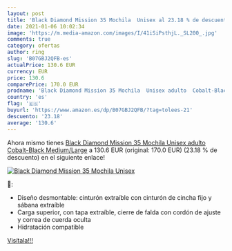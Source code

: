 ```yaml
---
layout: post
title: 'Black Diamond Mission 35 Mochila  Unisex al 23.18 % de descuento'
date: 2021-01-06 10:02:34
image: 'https://m.media-amazon.com/images/I/41iSiPsthjL._SL200_.jpg'
comments: true
category: ofertas
author: ring
slug: 'B07GBJ2QFB-es'
actualPrice: 130.6 EUR
currency: EUR
price: 130.6
comparePrice: 170.0 EUR
prodname: 'Black Diamond Mission 35 Mochila  Unisex adulto  Cobalt-Black  Medium/Large'
country: 'es'
flag: '🇪🇸'
buyurl: 'https://www.amazon.es/dp/B07GBJ2QFB/?tag=tolees-21'
descuento: '23.18'
average: '130.6'
---
```


Ahora mismo tienes [Black Diamond Mission 35 Mochila  Unisex adulto  Cobalt-Black  Medium/Large](https://www.amazon.es/dp/B07GBJ2QFB/?tag=tolees-21) a 130.6 EUR (original: 170.0 EUR) (23.18 %  de descuento) en el siguiente enlace!

[![Black Diamond Mission 35 Mochila  Unisex](https://m.media-amazon.com/images/I/41iSiPsthjL._SL200_.jpg)](https://www.amazon.es/dp/B07GBJ2QFB/?tag=tolees-21)

🔎:

- Diseño desmontable: cinturón extraíble con cinturón de cincha fijo y sábana extraíble
- Carga superior, con tapa extraíble, cierre de falda con cordón de ajuste y correa de cuerda oculta
- Hidratación compatible

[Visítala!!!](https://www.amazon.es/dp/B07GBJ2QFB/?tag=tolees-21)

